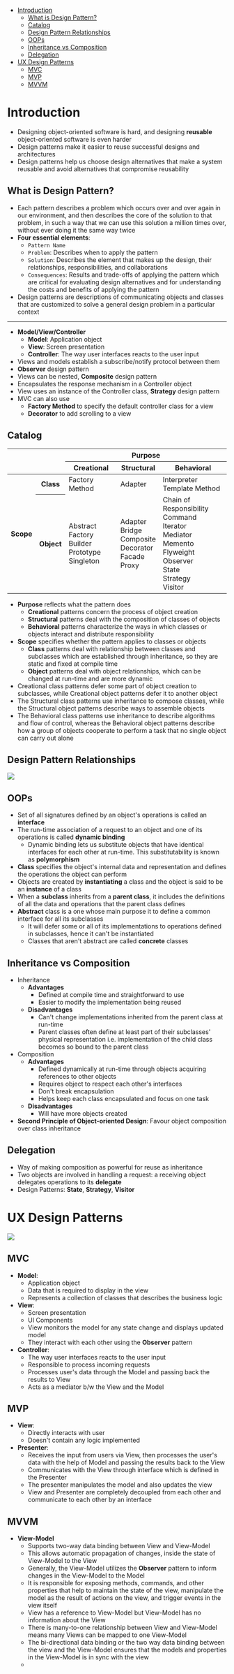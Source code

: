 - [Introduction](#introduction)
  - [What is Design Pattern?](#what-is-design-pattern)
  - [Catalog](#catalog)
  - [Design Pattern Relationships](#design-pattern-relationships)
  - [OOPs](#oops)
  - [Inheritance vs Composition](#inheritance-vs-composition)
  - [Delegation](#delegation)
- [UX Design Patterns](#ux-design-patterns)
  - [MVC](#mvc)
  - [MVP](#mvp)
  - [MVVM](#mvvm)

# Introduction

-   Designing object-oriented software is hard, and designing **reusable** object-oriented software is even harder
-   Design patterns make it easier to reuse successful designs and architectures
-   Design patterns help us choose design alternatives that make a system reusable and avoid alternatives that compromise reusability

## What is Design Pattern?

-   Each pattern describes a problem which occurs over and over again in our environment, and then describes the core of the solution to that problem, in such a way that we can use this solution a million times over, without ever doing it the same way twice
-   **Four essential elements**:
    -   `Pattern Name`
    -   `Problem`: Describes when to apply the pattern
    -   `Solution`: Describes the element that makes up the design, their relationships, responsibilities, and collaborations
    -   `Consequences`: Results and trade-offs of applying the pattern which are critical for evaluating design alternatives and for understanding the costs and benefits of applying the pattern
-   Design patterns are descriptions of communicating objects and classes that are customized to solve a general design problem in a particular context

---

-   **Model/View/Controller**
    -   **Model**: Application object
    -   **View**: Screen presentation
    -   **Controller**: The way user interfaces reacts to the user input
-   Views and models establish a subscribe/notify protocol between them
-   **Observer** design pattern
-   Views can be nested, **Composite** design pattern
-   Encapsulates the response mechanism in a Controller object
-   View uses an instance of the Controller class, **Strategy** design pattern
-   MVC can also use
    -   **Factory Method** to specify the default controller class for a view
    -   **Decorator** to add scrolling to a view

## Catalog

<table>
    <thead>
        <tr>
            <th rowspan="2" colspan="2"></th>
            <th colspan="3">Purpose</th>
        </tr>
        <tr>
            <th>Creational</th>
            <th>Structural</th>
            <th>Behavioral</th>
        </tr>
    </thead>
    <tbody>
        <tr>
            <th rowspan="2">Scope</th>
            <th>Class</th>
            <td>Factory Method</td>
            <td>Adapter</td>
            <td>Interpreter<br/>Template Method</td>
        </tr>
        <tr>
            <th>Object</th>
            <td>Abstract Factory<br/>Builder<br/>Prototype<br/>Singleton</td>
            <td>Adapter<br/>Bridge<br/>Composite<br/>Decorator<br/>Facade<br/>Proxy</td>
            <td>Chain of Responsibility<br/>Command<br/>Iterator<br/>Mediator<br/>Memento<br/>Flyweight<br/>Observer<br/>State<br/>Strategy<br/>Visitor</td>
        </td>
    </tbody>
</table>

-   **Purpose** reflects what the pattern does
    -   **Creational** patterns concern the process of object creation
    -   **Structural** patterns deal with the composition of classes of objects
    -   **Behavioral** patterns characterize the ways in which classes or objects interact and distribute responsibility
-   **Scope** specifies whether the pattern applies to classes or objects
    -   **Class** patterns deal with relationship between classes and subclasses which are established through inheritance, so they are static and fixed at compile time
    -   **Object** patterns deal with object relationships, which can be changed at run-time and are more dynamic
-   Creational class patterns defer some part of object creation to subclasses, while Creational object patterns defer it to another object
-   The Structural class patterns use inheritance to compose classes, while the Structural object patterns describe ways to assemble objects
-   The Behavioral class patterns use inheritance to describe algorithms and flow of control, whereas the Behavioral object patterns describe how a group of objects cooperate to perform a task that no single object can carry out alone

## Design Pattern Relationships

![](pics/design-patterns/2.png)

## OOPs

-   Set of all signatures defined by an object's operations is called an **interface**
-   The run-time association of a request to an object and one of its operations is called **dynamic binding**
    -   Dynamic binding lets us substitute objects that have identical interfaces for each other at run-time. This substitutability is known as **polymorphism**
-   **Class** specifies the object's internal data and representation and defines the operations the object can perform
-   Objects are created by **instantiating** a class and the object is said to be an **instance** of a class
-   When a **subclass** inherits from a **parent class**, it includes the definitions of all the data and operations that the parent class defines
-   **Abstract** class is a one whose main purpose it to define a common interface for all its subclasses
    -   It will defer some or all of its implementations to operations defined in subclasses, hence it can't be instantiated
    -   Classes that aren't abstract are called **concrete** classes

## Inheritance vs Composition

-   Inheritance
    -   **Advantages**
        -   Defined at compile time and straightforward to use
        -   Easier to modify the implementation being reused
    -   **Disadvantages**
        -   Can't change implementations inherited from the parent class at run-time
        -   Parent classes often define at least part of their subclasses' physical representation i.e. implementation of the child class becomes so bound to the parent class
-   Composition
    -   **Advantages**
        -   Defined dynamically at run-time through objects acquiring references to other objects
        -   Requires object to respect each other's interfaces
        -   Don't break encapsulation
        -   Helps keep each class encapsulated and focus on one task
    -   **Disadvantages**
        -   Will have more objects created
-   **Second Principle of Object-oriented Design**: Favour object composition over class inheritance

## Delegation

-   Way of making composition as powerful for reuse as inheritance
-   Two objects are involved in handling a request: a receiving object delegates operations to its **delegate**
-   Design Patterns: **State**, **Strategy**, **Visitor**

# UX Design Patterns

![](pics/design-patterns/1.png)

## MVC

-   **Model**:
    -   Application object
    -   Data that is required to display in the view
    -   Represents a collection of classes that describes the business logic
-   **View**:
    -   Screen presentation
    -   UI Components
    -   View monitors the model for any state change and displays updated model
    -   They interact with each other using the **Observer** pattern
-   **Controller**:
    -   The way user interfaces reacts to the user input
    -   Responsible to process incoming requests
    -   Processes user's data through the Model and passing back the results to View
    -   Acts as a mediator b/w the View and the Model

## MVP

-   **View**:
    -   Directly interacts with user
    -   Doesn't contain any logic implemented
-   **Presenter**:
    -   Receives the input from users via View, then processes the user's data with the help of Model and passing the results back to the View
    -   Communicates with the View through interface which is defined in the Presenter
    -   The presenter manipulates the model and also updates the view
    -   View and Presenter are completely decoupled from each other and communicate to each other by an interface

## MVVM

-   **View-Model**
    -   Supports two-way data binding between View and View-Model
    -   This allows automatic propagation of changes, inside the state of View-Model to the View
    -   Generally, the View-Model utilizes the **Observer** pattern to inform changes in the View-Model to the Model
    -   It is responsible for exposing methods, commands, and other properties that help to maintain the state of the view, manipulate the model as the result of actions on the view, and trigger events in the view itself
    -   View has a reference to View-Model but View-Model has no information about the View
    -   There is many-to-one relationship between View and View-Model means many Views can be mapped to one View-Model
    -   The bi-directional data binding or the two way data binding between the view and the View-Model ensures that the models and properties in the View-Model is in sync with the view
    -

